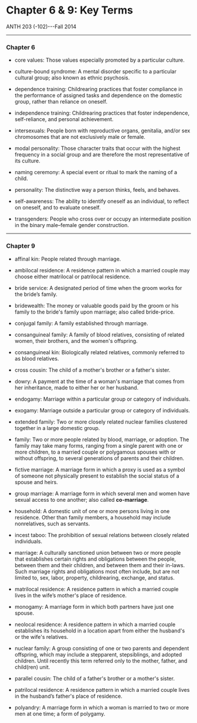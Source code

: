 # Chapter 6 & 9:  Key Terms
ANTH 203 (-102)---Fall 2014  

----------------------------

### Chapter 6

- core values:  Those values especially promoted by a particular culture.

- culture-bound syndrome: 	A mental disorder specific to a particular cultural group; also known as ethnic psychosis.

- dependence training:  Childrearing practices that foster compliance in the performance of assigned tasks and dependence on the domestic group, rather than reliance on oneself.

- independence training:  Childrearing practices that foster independence, self-reliance, and personal achievement.

- intersexuals:  People born with reproductive organs, genitalia, and/or sex chromosomes that are not exclusively male or female.

- modal personality:  Those character traits that occur with the highest frequency in a social group and are therefore the most representative of its culture.

- naming ceremony:  A special event or ritual to mark the naming of a child.

- personality:  The distinctive way a person thinks, feels, and behaves.

- self-awareness:  The ability to identify oneself as an individual, to reflect on oneself, and to evaluate oneself.

- transgenders:  People who cross over or occupy an intermediate position in the binary male–female gender construction.

------------

### Chapter 9

- affinal kin:  People related through marriage.

- ambilocal residence:  A residence pattern in which a married couple may choose either matrilocal or patrilocal residence.

- bride service: 	A designated period of time when the groom works for the bride’s family.

- bridewealth: 	The money or valuable goods paid by the groom or his family to the bride's family upon marriage; also called bride-price.

- conjugal family: 	A family established through marriage.

- consanguineal family: 	A family of blood relatives, consisting of related women, their brothers, and the women's offspring.

- consanguineal kin: 	Biologically related relatives, commonly referred to as blood relatives.

- cross cousin: 	The child of a mother's brother or a father's sister.

- dowry: 	A payment at the time of a woman's marriage that comes from her inheritance, made to either her or her husband.

- endogamy:  Marriage within a particular group or category of individuals.

- exogamy: 	Marriage outside a particular group or category of individuals.

- extended family: 	Two or more closely related nuclear families clustered together in a large domestic group.

- family: 	Two or more people related by blood, marriage, or adoption. The family may take many forms, ranging from a single parent with one or more children, to a married couple or polygamous spouses with or without offspring, to several generations of parents and their children.

- fictive marriage: 	A marriage form in which a proxy is used as a symbol of someone not physically present to establish the social status of a spouse and heirs.

- group marriage: 	A marriage form in which several men and women have sexual access to one another; also called __co-marriage__.

- household: 	A domestic unit of one or more persons living in one residence. Other than family members, a household may include nonrelatives, such as servants.

- incest taboo: 	The prohibition of sexual relations between closely related individuals.

- marriage: 	A culturally sanctioned union between two or more people that establishes certain rights and obligations between the people, between them and their children, and between them and their in-laws. Such marriage rights and obligations most often include, but are not limited to, sex, labor, property, childrearing, exchange, and status.

- matrilocal residence: 	A residence pattern in which a married couple lives in the wife’s mother's place of residence.

- monogamy: 	A marriage form in which both partners have just one spouse.

- neolocal residence: 	A residence pattern in which a married couple establishes its household in a location apart from either the husband's or the wife's relatives.

- nuclear family: 	A group consisting of one or two parents and dependent offspring, which may include a stepparent, stepsiblings, and adopted children. Until recently this term referred only to the mother, father, and child(ren) unit.

- parallel cousin: 	The child of a father's brother or a mother's sister.

- patrilocal residence: 	A residence pattern in which a married couple lives in the husband’s father's place of residence.

- polyandry: 	A marriage form in which a woman is married to two or more men at one time; a form of polygamy.
